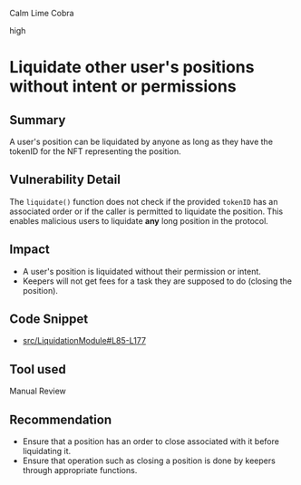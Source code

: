 Calm Lime Cobra

high

# Liquidate other user's positions without intent or permissions

## Summary

A user's position can be liquidated by anyone as long as they have the tokenID for the NFT representing the position. 

## Vulnerability Detail

The `liquidate()` function does not check if the provided `tokenID` has an associated order or if the caller is permitted to liquidate the position. This enables malicious users to liquidate **any** long position in the protocol.

## Impact

- A user's position is liquidated without their permission or intent.
- Keepers will not get fees for a task they are supposed to do (closing the position).

## Code Snippet

- [src/LiquidationModule#L85-L177](https://github.com/sherlock-audit/2023-12-flatmoney/blob/main/flatcoin-v1/src/LiquidationModule.sol#L85-L177)

## Tool used

Manual Review

## Recommendation

- Ensure that a position has an order to close associated with it before liquidating it. 
- Ensure that operation such as closing a position is done by keepers through appropriate functions. 
